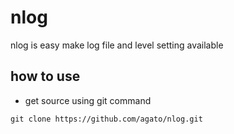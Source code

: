 # nlog

nlog is easy make log file and  level setting available

## how to use

* get source using git command

```
git clone https://github.com/agato/nlog.git
```


